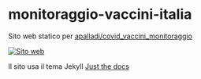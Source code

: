 # monitoraggio-vaccini-italia
Sito web statico per [apalladi/covid_vaccini_monitoraggio](https://github.com/apalladi/covid_vaccini_monitoraggio)

[![Sito web](https://img.shields.io/website?up_color=green&up_message=online&url=https%3A%2F%2Fenricocid.github.io%2Fmonitoraggio-vaccini-italia%2F)](https://enricocid.github.io/monitoraggio-vaccini-italia/)

Il sito usa il tema Jekyll [Just the docs](https://github.com/pmarsceill/just-the-docs)

